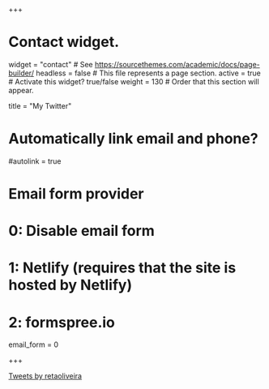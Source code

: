 +++
# Contact widget.
widget = "contact"  # See https://sourcethemes.com/academic/docs/page-builder/
headless = false  # This file represents a page section.
active = true  # Activate this widget? true/false
weight = 130  # Order that this section will appear.

title = "My Twitter"


# Automatically link email and phone?
#autolink = true

# Email form provider
#   0: Disable email form
#   1: Netlify (requires that the site is hosted by Netlify)
#   2: formspree.io
email_form = 0

+++

<a class="twitter-timeline" href="https://twitter.com/retaoliveira?ref_src=twsrc%5Etfw">Tweets by retaoliveira</a> <script async src="https://platform.twitter.com/widgets.js" charset="utf-8"></script>
